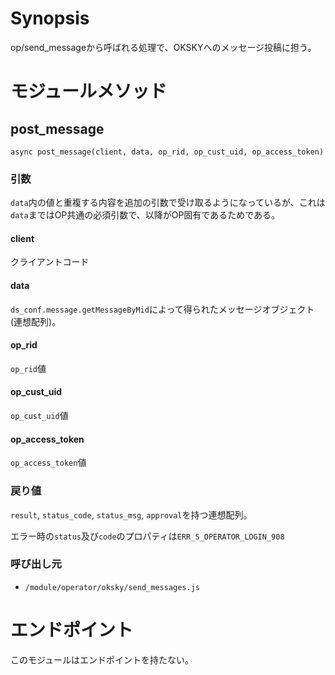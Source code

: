 # Synopsis

op/send_messageから呼ばれる処理で、OKSKYへのメッセージ投稿に担う。

# モジュールメソッド

## post\_message

```
async post_message(client, data, op_rid, op_cust_uid, op_access_token)
```

### 引数

`data`内の値と重複する内容を追加の引数で受け取るようになっているが、これは`data`まではOP共通の必須引数で、以降がOP固有であるためである。

#### client

クライアントコード

#### data

`ds_conf.message.getMessageByMid`によって得られたメッセージオブジェクト(連想配列)。

#### op\_rid

`op_rid`値

#### op\_cust\_uid

`op_cust_uid`値

#### op\_access\_token

`op_access_token`値

### 戻り値

`result`, `status_code`, `status_msg`, `approval`を持つ連想配列。

エラー時の`status`及び`code`のプロパティは`ERR_S_OPERATOR_LOGIN_908`

### 呼び出し元

* `/module/operator/oksky/send_messages.js`

# エンドポイント

このモジュールはエンドポイントを持たない。